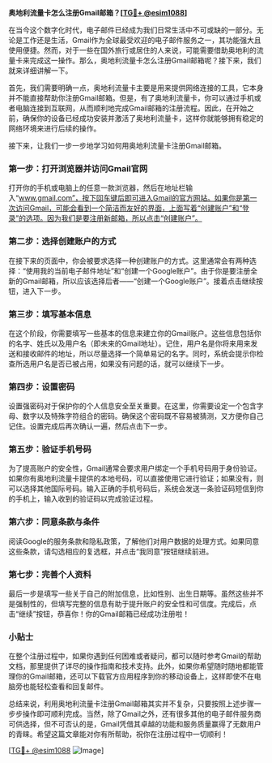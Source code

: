 **奥地利流量卡怎么注册Gmail邮箱？[[TG💪+ @esim1088](https://t.me/s/esim1088)]**

在当今这个数字化时代，电子邮件已经成为我们日常生活中不可或缺的一部分。无论是工作还是生活，Gmail作为全球最受欢迎的电子邮件服务之一，其功能强大且使用便捷。然而，对于一些在国外旅行或居住的人来说，可能需要借助奥地利的流量卡来完成这一操作。那么，奥地利流量卡怎么注册Gmail邮箱呢？接下来，我们就来详细讲解一下。

首先，我们需要明确一点，奥地利流量卡主要是用来提供网络连接的工具，它本身并不能直接帮助你注册Gmail邮箱。但是，有了奥地利流量卡，你可以通过手机或者电脑连接到互联网，从而顺利地完成Gmail邮箱的注册流程。因此，在开始之前，确保你的设备已经成功安装并激活了奥地利流量卡，这样你就能够拥有稳定的网络环境来进行后续的操作。

接下来，让我们一步一步地学习如何用奥地利流量卡注册Gmail邮箱。

### **第一步：打开浏览器并访问Gmail官网**

打开你的手机或电脑上的任意一款浏览器，然后在地址栏输入“www.gmail.com”，按下回车键后即可进入Gmail的官方网站。如果你是第一次访问Gmail，可能会看到一个简洁而友好的界面，上面写着“创建账户”和“登录”的选项。因为我们是要注册新邮箱，所以点击“创建账户”。

### **第二步：选择创建账户的方式**

在接下来的页面中，你会被要求选择一种创建账户的方式。这里通常会有两种选择：“使用我的当前电子邮件地址”和“创建一个Google账户”。由于你是要注册全新的Gmail邮箱，所以应该选择后者——“创建一个Google账户”。接着点击继续按钮，进入下一步。

### **第三步：填写基本信息**

在这个阶段，你需要填写一些基本的信息来建立你的Gmail账户。这些信息包括你的名字、姓氏以及用户名（即未来的Gmail地址）。记住，用户名是你将来用来发送和接收邮件的地址，所以尽量选择一个简单易记的名字。同时，系统会提示你检查所选用户名是否已被占用，如果没有问题的话，就可以继续下一步。

### **第四步：设置密码**

设置强密码对于保护你的个人信息安全至关重要。在这里，你需要设定一个包含字母、数字以及特殊字符组合的密码。确保这个密码既不容易被猜测，又方便你自己记住。设置完成后再次确认一遍，然后点击下一步。

### **第五步：验证手机号码**

为了提高账户的安全性，Gmail通常会要求用户绑定一个手机号码用于身份验证。如果你有奥地利流量卡提供的本地号码，可以直接使用它进行验证；如果没有，则可以选择其他国际号码。输入正确的手机号码后，系统会发送一条验证码短信到你的手机上，输入收到的验证码以完成验证过程。

### **第六步：同意条款与条件**

阅读Google的服务条款和隐私政策，了解他们对用户数据的处理方式。如果同意这些条款，请勾选相应的复选框，并点击“我同意”按钮继续前进。

### **第七步：完善个人资料**

最后一步是填写一些关于自己的附加信息，比如性别、出生日期等。虽然这些并不是强制性的，但填写完整的信息有助于提升账户的安全性和可信度。完成后，点击“继续”按钮，恭喜你！你的Gmail邮箱已经成功注册啦！

### **小贴士**

在整个注册过程中，如果你遇到任何困难或者疑问，都可以随时参考Gmail的帮助文档，那里提供了详尽的操作指南和技术支持。此外，如果你希望随时随地都能管理你的Gmail邮箱，还可以下载官方应用程序到你的移动设备上，这样即使不在电脑旁也能轻松查看和回复邮件。

总结来说，利用奥地利流量卡注册Gmail邮箱其实并不复杂，只要按照上述步骤一步步操作即可顺利完成。当然，除了Gmail之外，还有很多其他的电子邮件服务商可供选择，但不可否认的是，Gmail凭借其卓越的功能和服务质量赢得了无数用户的青睐。希望这篇文章能对你有所帮助，祝你在注册过程中一切顺利！

[[TG💪+ @esim1088](https://t.me/s/esim1088) ![Image](https://i.postimg.cc/4NQfJmqS/Snipaste-2025-05-13-00-14-12.png)]